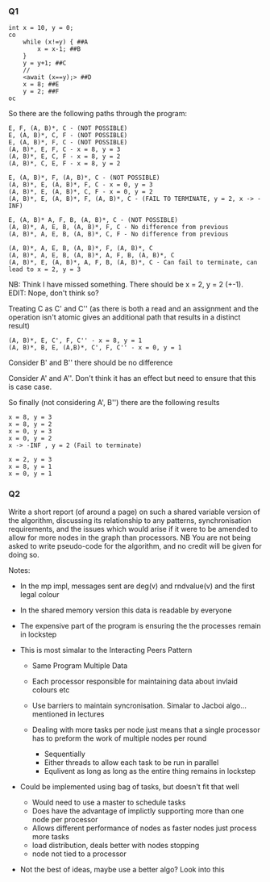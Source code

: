 ### Q1

    int x = 10, y = 0;
    co
        while (x!=y) { ##A
            x = x-1; ##B
        }
        y = y+1; ##C
        //
        <await (x==y);> ##D
        x = 8; ##E
        y = 2; ##F
    oc

So there are the following paths through the program:

    E, F, (A, B)*, C - (NOT POSSIBLE)
    E, (A, B)*, C, F - (NOT POSSIBLE)
    E, (A, B)*, F, C - (NOT POSSIBLE)
    (A, B)*, E, F, C - x = 8, y = 3
    (A, B)*, E, C, F - x = 8, y = 2
    (A, B)*, C, E, F - x = 8, y = 2

    E, (A, B)*, F, (A, B)*, C - (NOT POSSIBLE)
    (A, B)*, E, (A, B)*, F, C - x = 0, y = 3
    (A, B)*, E, (A, B)*, C, F - x = 0, y = 2
    (A, B)*, E, (A, B)*, F, (A, B)*, C - (FAIL TO TERMINATE, y = 2, x -> -INF)

    E, (A, B)* A, F, B, (A, B)*, C - (NOT POSSIBLE)
    (A, B)*, A, E, B, (A, B)*, F, C - No difference from previous
    (A, B)*, A, E, B, (A, B)*, C, F - No difference from previous

    (A, B)*, A, E, B, (A, B)*, F, (A, B)*, C
    (A, B)*, A, E, B, (A, B)*, A, F, B, (A, B)*, C
    (A, B)*, E, (A, B)*, A, F, B, (A, B)*, C - Can fail to terminate, can lead to x = 2, y = 3


NB: Think I have missed something. There should be x = 2, y = 2 (+-1). EDIT: Nope, don't think so?

Treating C as C' and C'' (as there is both a read and an assignment and the operation isn't atomic gives an additional path that results in a distinct result)

    (A, B)*, E, C', F, C'' - x = 8, y = 1
    (A, B)*, B, E, (A,B)*, C', F, C'' - x = 0, y = 1

Consider B' and B'' there should be no difference

Consider A' and A''. Don't think it has an effect but need to ensure that this is case case.



So finally (not considering A', B'') there are the following results

    x = 8, y = 3
    x = 8, y = 2
    x = 0, y = 3
    x = 0, y = 2
    x -> -INF , y = 2 (Fail to terminate)

    x = 2, y = 3
    x = 8, y = 1
    x = 0, y = 1



### Q2

Write a short report (of around a page) on such a shared variable version of the
algorithm, discussing its relationship to any patterns, synchronisation requirements,
and the issues which would arise if it were to be amended to allow for more nodes in
the graph than processors. NB You are not being asked to write pseudo-code for the
algorithm, and no credit will be given for doing so.


Notes:
 * In the mp impl, messages sent are deg(v) and rndvalue(v) and the first legal colour
 * In the shared memory version this data is readable by everyone
 * The expensive part of the program is ensuring the the processes remain in lockstep

 * This is most simalar to the Interacting Peers Pattern
    * Same Program Multiple Data
    * Each processor responsible for maintaining data about invlaid colours etc
    * Use barriers to maintain syncronisation. Simalar to Jacboi algo... mentioned in lectures 

    * Dealing with more tasks per node just means that a single processor has to preform the work of multiple nodes per round
       * Sequentially
       * Either threads to allow each task to be run in parallel
       * Equlivent as long as long as the entire thing remains in lockstep

 * Could be implemented using bag of tasks, but doesn't fit that well
    * Would need to use a master to schedule tasks
    * Does have the advantage of implictly supporting more than one node per processor
    * Allows different performance of nodes as faster nodes just process more tasks
    * load distribution, deals better with nodes stopping
    * node not tied to a processor

 * Not the best of ideas, maybe use a better algo? Look into this
